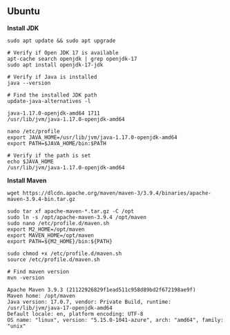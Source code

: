 ## **Ubuntu**

**Install JDK**

    sudo apt update && sudo apt upgrade
    
    # Verify if Open JDK 17 is available
    apt-cache search openjdk | grep openjdk-17
    sudo apt install openjdk-17-jdk
    
    # Verify if Java is installed
    java --version
    
    # Find the installed JDK path
    update-java-alternatives -l
    
    java-1.17.0-openjdk-amd64 1711 
    /usr/lib/jvm/java-1.17.0-openjdk-amd64
    
    nano /etc/profile
    export JAVA_HOME=/usr/lib/jvm/java-1.17.0-openjdk-amd64
    export PATH=$JAVA_HOME/bin:$PATH
    
    # Verify if the path is set
    echo $JAVA_HOME
    /usr/lib/jvm/java-1.17.0-openjdk-amd64

**Install Maven**

    wget https://dlcdn.apache.org/maven/maven-3/3.9.4/binaries/apache-maven-3.9.4-bin.tar.gz
    
    sudo tar xf apache-maven-*.tar.gz -C /opt
    sudo ln -s /opt/apache-maven-3.9.4 /opt/maven
    sudo nano /etc/profile.d/maven.sh
    export M2_HOME=/opt/maven
    export MAVEN_HOME=/opt/maven
    export PATH=${M2_HOME}/bin:${PATH}
    
    sudo chmod +x /etc/profile.d/maven.sh
    source /etc/profile.d/maven.sh
    
    # Find maven version
    mvn -version
    
    Apache Maven 3.9.3 (21122926829f1ead511c958d89bd2f672198ae9f)
    Maven home: /opt/maven
    Java version: 17.0.7, vendor: Private Build, runtime: /usr/lib/jvm/java-17-openjdk-amd64
    Default locale: en, platform encoding: UTF-8
    OS name: "linux", version: "5.15.0-1041-azure", arch: "amd64", family: "unix"
